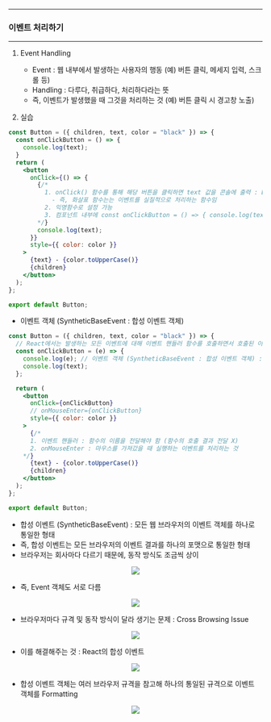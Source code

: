 -----
### 이벤트 처리하기
-----
1. Event Handling
   - Event : 웹 내부에서 발생하는 사용자의 행동 (예) 버튼 클릭, 메세지 입력, 스크롤 등)
   - Handling : 다루다, 취급하다, 처리하다라는 뜻
   - 즉, 이벤트가 발생했을 때 그것을 처리하는 것 (예) 버튼 클릭 시 경고창 노출)

2. 실습
```jsx
const Button = ({ children, text, color = "black" }) => {
  const onClickButton = () => {
    console.log(text);
  }
  return (
    <button
      onClick={() => {
        {/* 
          1. onClick() 함수를 통해 해당 버튼을 클릭하면 text 값을 콘솔에 출력 : Event Handlier
            - 즉, 화살표 함수는는 이벤트를 실질적으로 처리하는 함수임
          2. 익명함수로 설정 가능
          3. 컴포넌트 내부에 const onClickButton = () => { console.log(text); } 설정 후, 해당 값 전달
        */}
        console.log(text);
      }}
      style={{ color: color }}
    >
      {text} - {color.toUpperCase()}
      {children}
    </button>
  );
};

export default Button;
```

  - 이벤트 객체 (SyntheticBaseEvent : 합성 이벤트 객체)
```jsx
const Button = ({ children, text, color = "black" }) => {
  // React에서는 발생하는 모든 이벤트에 대해 이벤트 핸들러 함수를 호출하면서 호출된 이벤트 함수에 매개변수로 이벤트 객체 제공
  const onClickButton = (e) => {
    console.log(e); // 이벤트 객체 (SyntheticBaseEvent : 합성 이벤트 객체) : 발생한 이벤트와 관련된 모든 정보 포함
    console.log(text);
  };

  return (
    <button
      onClick={onClickButton}
      // onMouseEnter={onClickButton}
      style={{ color: color }}
    >
      {/* 
      1. 이벤트 핸들러 : 함수의 이름을 전달해야 함 (함수의 호출 결과 전달 X)
      2. onMouseEnter : 마우스를 가져갔을 때 실행하는 이벤트를 처리하는 것
    */}
      {text} - {color.toUpperCase()}
      {children}
    </button>
  );
};

export default Button;
```

  - 합성 이벤트 (SyntheticBaseEvent) : 모든 웹 브라우저의 이벤트 객체를 하나로 통일한 형태
  - 즉, 합성 이벤트는 모든 브라우저의 이벤트 결과를 하나의 포맷으로 통일한 형태
  - 브라우저는 회사마다 다르기 때문에, 동작 방식도 조금씩 상이
<div align="center">
<img src="https://github.com/user-attachments/assets/d635110f-0c8a-4b4e-ace8-93c1f68c936a">
</div>

  - 즉, Event 객체도 서로 다름
<div align="center">
<img src="https://github.com/user-attachments/assets/9f4b86a9-07e7-4265-b7ca-bdca60537a5e">
</div>


  - 브라우저마다 규격 및 동작 방식이 달라 생기는 문제 : Cross Browsing Issue
<div align="center">
<img src="https://github.com/user-attachments/assets/a1148641-f67b-4d8d-b741-2a27832184c6">
</div>

  - 이를 해결해주는 것 : React의 합성 이벤트
<div align="center">
<img src="https://github.com/user-attachments/assets/bdafc02e-7ea7-4d63-890b-28fc3692ee63">
</div>

  - 합성 이벤트 객체는 여러 브라우저 규격을 참고해 하나의 통일된 규격으로 이벤트 객체를 Formatting
<div align="center">
<img src="https://github.com/user-attachments/assets/945ce175-049d-4cd0-a298-6fb0db033418">
</div>

